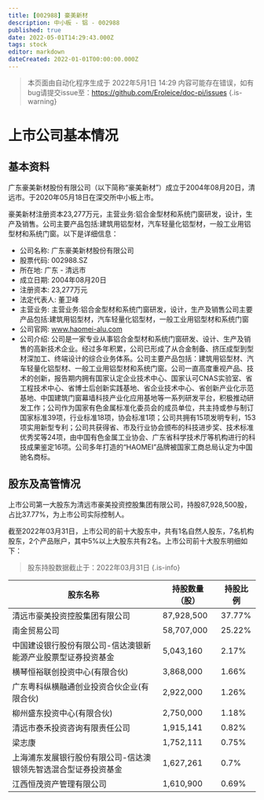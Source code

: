 ```yaml
---
title: [002988] 豪美新材
description: 中小板 - 铝 - 002988
published: true
date: 2022-05-01T14:29:43.000Z
tags: stock
editor: markdown
dateCreated: 2022-01-01T00:00:00.000Z
---
```


> 本页面由自动化程序生成于 2022年5月1日 14:29
> 内容可能存在错误，如有bug请提交issue至：https://github.com/Eroleice/doc-pi/issues
{.is-warning}

# 上市公司基本情况

## 基本资料

广东豪美新材股份有限公司（以下简称“豪美新材”）成立于2004年08月20日，清远市。于2020年05月18日在深交所中小板上市。

豪美新材注册资本23,277万元，主营业务:铝合金型材和系统门窗研发，设计，生产及销售。公司主要产品包括:建筑用铝型材，汽车轻量化铝型材，一般工业用铝型材和系统门窗。以下是详细信息：

- 公司名称: 广东豪美新材股份有限公司
- 股票代码: 002988.SZ
- 所在地: 广东 - 清远市
- 成立日期: 2004年08月20日
- 注册资本: 23,277万元
- 法定代表人: 董卫峰
- 主营业务: 主营业务:铝合金型材和系统门窗研发，设计，生产及销售公司主要产品包括:建筑用铝型材，汽车轻量化铝型材，一般工业用铝型材和系统门窗
- 公司官网: www.haomei-alu.com
- 公司介绍: 公司是一家专业从事铝合金型材和系统门窗研发、设计、生产及销售的高新技术企业。经过多年积累，公司已形成了从合金制备、挤压成型到型材深加工、终端设计的综合业务体系。公司主要产品包括：建筑用铝型材、汽车轻量化铝型材、一般工业用铝型材和系统门窗。公司一直高度重视产品、技术的创新，报告期内拥有国家认定企业技术中心、国家认可CNAS实验室、省工程技术中心、省博士后创新实践基地、省企业技术中心、省创新产业化示范基地、中国建筑门窗幕墙科技产业化应用基地等一系列研发平台，积极推动研发工作；公司作为国家有色金属标准化委员会的成员单位，共主持或参与制订国家标准39项，行业标准18项，协会标准1项；公司共拥有15项发明专利，153项实用新型专利；公司共获得省、市及行业协会颁布的科技进步奖、技术标准优秀奖等24项，由中国有色金属工业协会、广东省科学技术厅等机构进行的科技成果鉴定16项。公司多年打造的“HAOMEI”品牌被国家工商总局认定为中国驰名商标。


## 股东及高管情况

上市公司第一大股东为清远市豪美投资控股集团有限公司，持股87,928,500股，占比37.77%，为上市公司实际控制人。

截至2022年03月31日，上市公司的前十大股东中，共有1名自然人股东，7名机构股东，2个产品账户，其中5%以上大股东共有2名。上市公司前十大股东明细如下：

> 股东持股数据截止于：2022年03月31日
{.is-info}

| 股东名称 | 持股数量（股） | 持股比例 |
| --- | --- | --- |
| 清远市豪美投资控股集团有限公司 | 87,928,500 | 37.77% |
| 南金贸易公司 | 58,707,000 | 25.22% |
| 中国建设银行股份有限公司-信达澳银新能源产业股票型证券投资基金 | 5,043,160 | 2.17% |
| 横琴恒裕联创投资中心(有限合伙) | 3,868,000 | 1.66% |
| 广东粤科纵横融通创业投资合伙企业(有限合伙) | 2,922,000 | 1.26% |
| 柳州盛东投资中心(有限合伙) | 2,750,000 | 1.18% |
| 清远市泰禾投资咨询有限责任公司 | 1,915,141 | 0.82% |
| 梁志康 | 1,752,111 | 0.75% |
| 上海浦东发展银行股份有限公司-信达澳银领先智选混合型证券投资基金 | 1,627,261 | 0.7% |
| 江西恒茂资产管理有限公司 | 1,610,900 | 0.69% |




